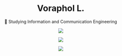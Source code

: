 <h1 align="center">Voraphol L.</h1>

<p align="center">🔭 Studying Information and Communication Engineering</p>
<p align="center"><img src="https://img.shields.io/badge/Gmail-D14836?style=for-the-badge&logo=gmail&logoColor=white" /></p>


<p align="center">
  <a href="https://github.com/oatkup1a"><img src="https://github-readme-stats-git-masterrstaa-rickstaa.vercel.app/api/top-langs/?username=oatkup1a&hide_border=true&layout=compact&show_icons=true"></a>
<p align="center">
  <a href="https://github.com/oatkup1a"><img src="https://github-readme-stats.vercel.app/api?username=oatkup1a&show_icons=true&hide_border=true"></a>
